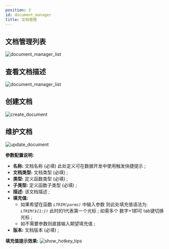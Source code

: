 ```yaml
---
position: 3
id: document_manager
title: 文档管理
---
```



## 文档管理列表

![document_manager_list](http://www.aiwenmo.com/dinky/docs/zh-CN/administrator-guide/registerCenter/document_manager/document_manager_list.png)

## 查看文档描述

![document_manager_list](http://www.aiwenmo.com/dinky/docs/zh-CN/administrator-guide/registerCenter/document_manager/document_show_desc.png)

## 创建文档

![create_document](http://www.aiwenmo.com/dinky/docs/zh-CN/administrator-guide/registerCenter/document_manager/create_document.png)

## 维护文档

![update_document](http://www.aiwenmo.com/dinky/docs/zh-CN/administrator-guide/registerCenter/document_manager/update_document.png)

**参数配置说明:**

- **名称:** 文档名称 (必填) 此处定义可在数据开发中使用触发快捷提示 ;
- **文档类型:** 文档类型 (必填) ;
- **类型:** 定义函数类型 (必填) ;
- **子类型:** 定义函数子类型 (必填) ;
- **描述:** 该文档描述  ;
- **填充值:**
  - 如果希望在函数 _`LTRIM(parms)`_ 中输入参数 则此处填充值语法为: _`LTRIM(${1:})`_  此时的1代表第一个光标 ; 如需多个 数字+1即可 tab键切换光标 ;
  - 如不需要参数则直接输入期望填充值 ;
- **版本:** 文档版本 (必填) ;

**填充值提示效果:**
![show_hotkey_tips](http://www.aiwenmo.com/dinky/docs/zh-CN/administrator-guide/registerCenter/document_manager/show_hotkey_tips.png)
